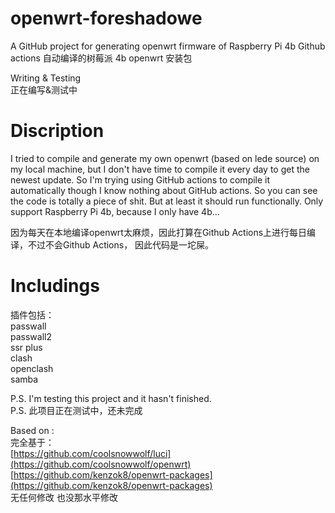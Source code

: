 # openwrt-foreshadowe
A GitHub project for generating openwrt firmware of Raspberry Pi 4b
Github actions 自动编译的树莓派 4b openwrt 安装包  

Writing & Testing  
正在编写&测试中  

# Discription
I tried to compile and generate my own openwrt (based on lede source) on my local machine, but I don't have time to compile it every day to get the newest update. So I'm trying using GitHub actions to compile it automatically though I know nothing about GitHub actions. So you can see the code is totally a piece of shit.
But at least it should run functionally.
Only support Raspberry Pi 4b, because I only have 4b...

因为每天在本地编译openwrt太麻烦，因此打算在Github Actions上进行每日编译，不过不会Github Actions， 因此代码是一坨屎。

# Includings 

插件包括：  
passwall  
passwall2  
ssr plus  
clash  
openclash  
samba  

P.S. I'm testing this project and it hasn't finished.  
P.S. 此项目正在测试中，还未完成

Based on :  
完全基于：  
[https://github.com/coolsnowwolf/luci](https://github.com/coolsnowwolf/openwrt)  
[https://github.com/kenzok8/openwrt-packages](https://github.com/kenzok8/openwrt-packages)  
无任何修改 也没那水平修改

